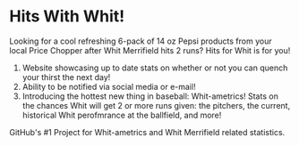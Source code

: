 # Hits With Whit!

Looking for a cool refreshing 6-pack of 14 oz Pepsi products from your local Price Chopper after Whit Merrifield hits 2 runs? Hits for Whit is for you!

1. Website showcasing up to date stats on whether or not you can quench your thirst the next day!
2. Ability to be notified via social media or e-mail!
3. Introducing the hottest new thing in baseball: Whit-ametrics! Stats on the chances Whit will get 2 or more runs given: the pitchers, the current, historical Whit perofmrance at the ballfield, and more!

GitHub's #1 Project for Whit-ametrics and Whit Merrifield related statistics.
